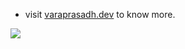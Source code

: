 - visit [varaprasadh.dev](https://varaprasadh.dev) to know more. 

<img src="https://c.tenor.com/iMeKS77VlEgAAAAd/tenor.gif" />
